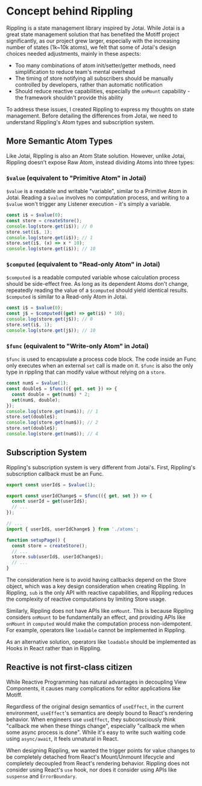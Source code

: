 # Concept behind Rippling

Rippling is a state management library inspired by Jotai. While Jotai is a great state management solution that has benefited the Motiff project significantly, as our project grew larger, especially with the increasing number of states (1k~10k atoms), we felt that some of Jotai's design choices needed adjustments, mainly in these aspects:

- Too many combinations of atom init/setter/getter methods, need simplification to reduce team's mental overhead
- The timing of store notifying all subscribers should be manually controlled by developers, rather than automatic notification
- Should reduce reactive capabilities, especially the `onMount` capability - the framework shouldn't provide this ability

To address these issues, I created Rippling to express my thoughts on state management. Before detailing the differences from Jotai, we need to understand Rippling's Atom types and subscription system.

## More Semantic Atom Types

Like Jotai, Rippling is also an Atom State solution. However, unlike Jotai, Rippling doesn't expose Raw Atom, instead dividing Atoms into three types:

### `$value` (equivalent to "Primitive Atom" in Jotai)

`$value` is a readable and writable "variable", similar to a Primitive Atom in Jotai. Reading a `$value` involves no computation process, and writing to a `$value` won't trigger any Listener execution - it's simply a variable.

```typescript
const i$ = $value(0);
const store = createStore();
console.log(store.get(i$)); // 0
store.set(i$, 1);
console.log(store.get(i$)); // 1
store.set(i$, (x) => x * 10);
console.log(store.get(i$)); // 10
```

### `$computed` (equivalent to "Read-only Atom" in Jotai)

`$computed` is a readable computed variable whose calculation process should be side-effect free. As long as its dependent Atoms don't change, repeatedly reading the value of a `$computed` should yield identical results. `$computed` is similar to a Read-only Atom in Jotai.

```typescript
const i$ = $value(0);
const j$ = $computed((get) => get(i$) * 10);
console.log(store.get(j$)); // 0
store.set(i$, 1);
console.log(store.get(j$)); // 10
```

### `$func` (equivalent to "Write-only Atom" in Jotai)

`$func` is used to encapsulate a process code block. The code inside an Func only executes when an external `set` call is made on it. `$func` is also the only type in rippling that can modify value without relying on a `store`.

```typescript
const num$ = $value(1);
const double$ = $func(({ get, set }) => {
  const double = get(num$) * 2;
  set(num$, double);
});
console.log(store.get(num$)); // 1
store.set(double$);
console.log(store.get(num$)); // 2
store.set(double$);
console.log(store.get(num$)); // 4
```

## Subscription System

Rippling's subscription system is very different from Jotai's. First, Rippling's subscription callback must be an Func.

```typescript
export const userId$ = $value(1);

export const userIdChange$ = $func(({ get, set }) => {
  const userId = get(userId$);
  // ...
});

// ...
import { userId$, userIdChange$ } from './atoms';

function setupPage() {
  const store = createStore();
  // ...
  store.sub(userId$, userIdChange$);
  // ...
}
```

The consideration here is to avoid having callbacks depend on the Store object, which was a key design consideration when creating Rippling. In Rippling, `sub` is the only API with reactive capabilities, and Rippling reduces the complexity of reactive computations by limiting Store usage.

Similarly, Rippling does not have APIs like `onMount`. This is because Rippling considers `onMount` to be fundamentally an effect, and providing APIs like `onMount` in `computed` would make the computation process non-idempotent. For example, operators like `loadable` cannot be implemented in Rippling.

As an alternative solution, operators like `loadable` should be implemented as Hooks in React rather than in Rippling.

## Reactive is not first-class citizen

While Reactive Programming has natural advantages in decoupling View Components, it causes many complications for editor applications like Motiff.

Regardless of the original design semantics of `useEffect`, in the current environment, `useEffect`'s semantics are deeply bound to React's rendering behavior. When engineers use `useEffect`, they subconsciously think "callback me when these things change", especially "callback me when some async process is done". While it's easy to write such waiting code using `async/await`, it feels unnatural in React.

When designing Rippling, we wanted the trigger points for value changes to be completely detached from React's Mount/Unmount lifecycle and completely decoupled from React's rendering behavior. Rippling does not consider using React's `use` hook, nor does it consider using APIs like `suspense` and `ErrorBoundary`.
